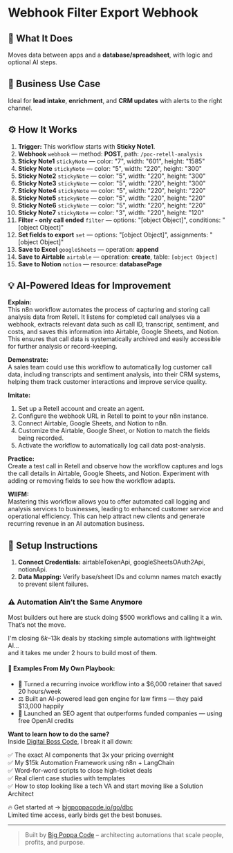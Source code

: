# Webhook Filter Export Webhook
## 🚀 What It Does
Moves data between apps and a **database/spreadsheet**, with logic and optional AI steps.

## 💼 Business Use Case
Ideal for **lead intake**, **enrichment**, and **CRM updates** with alerts to the right channel.

## ⚙️ How It Works
1. **Trigger:** This workflow starts with **Sticky Note1**.
2. **Webhook** `webhook` — method: **POST**, path: `/poc-retell-analysis`
3. **Sticky Note1** `stickyNote` — color: "7", width: "601", height: "1585"
4. **Sticky Note** `stickyNote` — color: "5", width: "220", height: "300"
5. **Sticky Note2** `stickyNote` — color: "5", width: "220", height: "300"
6. **Sticky Note3** `stickyNote` — color: "5", width: "220", height: "300"
7. **Sticky Note4** `stickyNote` — color: "5", width: "220", height: "220"
8. **Sticky Note5** `stickyNote` — color: "5", width: "220", height: "220"
9. **Sticky Note6** `stickyNote` — color: "5", width: "220", height: "220"
10. **Sticky Note7** `stickyNote` — color: "3", width: "220", height: "120"
11. **Filter - only call ended** `filter` — options: "[object Object]", conditions: "[object Object]"
12. **Set fields to export** `set` — options: "[object Object]", assignments: "[object Object]"
13. **Save to Excel** `googleSheets` — operation: **append**
14. **Save to Airtable** `airtable` — operation: **create**, table: `[object Object]`
15. **Save to Notion** `notion` — resource: **databasePage**

## 💡 AI-Powered Ideas for Improvement
**Explain:**  
This n8n workflow automates the process of capturing and storing call analysis data from Retell. It listens for completed call analyses via a webhook, extracts relevant data such as call ID, transcript, sentiment, and costs, and saves this information into Airtable, Google Sheets, and Notion. This ensures that call data is systematically archived and easily accessible for further analysis or record-keeping.

**Demonstrate:**  
A sales team could use this workflow to automatically log customer call data, including transcripts and sentiment analysis, into their CRM systems, helping them track customer interactions and improve service quality.

**Imitate:**  
1. Set up a Retell account and create an agent.
2. Configure the webhook URL in Retell to point to your n8n instance.
3. Connect Airtable, Google Sheets, and Notion to n8n.
4. Customize the Airtable, Google Sheet, or Notion to match the fields being recorded.
5. Activate the workflow to automatically log call data post-analysis.

**Practice:**  
Create a test call in Retell and observe how the workflow captures and logs the call details in Airtable, Google Sheets, and Notion. Experiment with adding or removing fields to see how the workflow adapts.

**WIIFM:**  
Mastering this workflow allows you to offer automated call logging and analysis services to businesses, leading to enhanced customer service and operational efficiency. This can help attract new clients and generate recurring revenue in an AI automation business.

## 🔧 Setup Instructions
1. **Connect Credentials:** airtableTokenApi, googleSheetsOAuth2Api, notionApi.
2. **Data Mapping:** Verify base/sheet IDs and column names match exactly to prevent silent failures.

### ⚠️ Automation Ain’t the Same Anymore

Most builders out here are stuck doing $500 workflows and calling it a win.  
That’s not the move.  

I'm closing $6k–$13k deals by stacking simple automations with lightweight AI...  
and it takes me under 2 hours to build most of them.

#### 🧠 Examples From My Own Playbook:
- 🔁 Turned a recurring invoice workflow into a $6,000 retainer that saved 20 hours/week  
- ⚖️ Built an AI-powered lead gen engine for law firms — they paid $13,000 happily  
- 🚀 Launched an SEO agent that outperforms funded companies — using free OpenAI credits  

**Want to learn how to do the same?**  
Inside [Digital Boss Code](https://bigpoppacode.io/go/dbc), I break it all down:

✅ The exact AI components that 3x your pricing overnight  
✅ My $15k Automation Framework using n8n + LangChain  
✅ Word-for-word scripts to close high-ticket deals  
✅ Real client case studies with templates  
✅ How to stop looking like a tech VA and start moving like a Solution Architect  

🔥 Get started at → [bigpoppacode.io/go/dbc](https://bigpoppacode.io/go/dbc)  
Limited time access, early birds get the best bonuses.

---
> Built by [Big Poppa Code](https://bigpoppacode.io) – architecting automations that scale people, profits, and purpose.
